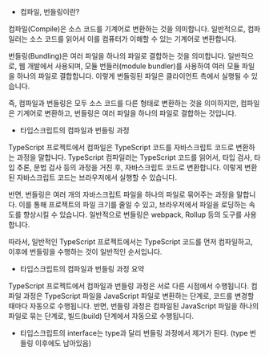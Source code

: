 - 컴파일, 번들링이란?

컴파일(Compile)은 소스 코드를 기계어로 변환하는 것을 의미합니다. 일반적으로, 컴파일러는 소스 코드를 읽어서 이를 컴퓨터가 이해할 수 있는 기계어로 변환합니다.

번들링(Bundling)은 여러 파일을 하나의 파일로 결합하는 것을 의미합니다. 일반적으로, 웹 개발에서 사용되며, 모듈 번들러(module bundler)를 사용하여 여러 모듈 파일을 하나의 파일로 결합합니다. 이렇게 번들링된 파일은 클라이언트 측에서 실행될 수 있습니다.

즉, 컴파일과 번들링은 모두 소스 코드를 다른 형태로 변환하는 것을 의미하지만, 컴파일은 기계어로 변환하고, 번들링은 여러 파일을 하나의 파일로 결합하는 것입니다.

<!--  -->

- 타입스크립트의 컴파일과 번들링 과정

TypeScript 프로젝트에서 컴파일은 TypeScript 코드를 자바스크립트 코드로 변환하는 과정을 말합니다. TypeScript 컴파일러는 TypeScript 코드를 읽어서, 타입 검사, 타입 추론, 문법 검사 등의 과정을 거친 후, 자바스크립트 코드로 변환합니다. 이렇게 변환된 자바스크립트 코드는 브라우저에서 실행할 수 있습니다.

반면, 번들링은 여러 개의 자바스크립트 파일을 하나의 파일로 묶어주는 과정을 말합니다. 이를 통해 프로젝트의 파일 크기를 줄일 수 있고, 브라우저에서 파일을 로딩하는 속도를 향상시킬 수 있습니다. 일반적으로 번들링은 webpack, Rollup 등의 도구를 사용합니다.

따라서, 일반적인 TypeScript 프로젝트에서는 TypeScript 코드를 먼저 컴파일하고, 이후에 번들링을 수행하는 것이 일반적인 순서입니다.

<!--  -->

- 타입스크립트의 컴파일과 번들링 과정 요약

TypeScript 프로젝트에서 컴파일과 번들링 과정은 서로 다른 시점에서 수행됩니다. 컴파일 과정은 TypeScript 파일을 JavaScript 파일로 변환하는 단계로, 코드를 변경할 때마다 자동으로 수행됩니다. 반면, 번들링 과정은 컴파일된 JavaScript 파일을 하나의 파일로 묶는 단계로, 빌드(build) 단계에서 자동으로 수행됩니다.

<!--  -->

- 타입스크립트의 interface는 type과 달리 번들링 과정에서 제거가 된다. (type 번들링 이후에도 남아있음)
